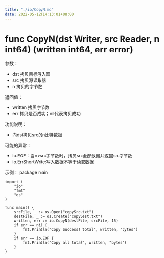 ```yaml
---
title: "./io/CopyN.md"
date: 2022-05-12T14:13:01+08:00
---
```

# func CopyN(dst Writer, src Reader, n int64) (written int64, err error)

参数：
- dst 拷贝目标写入器
- src 拷贝源读取器
- n 拷贝的字节数

返回值：
- written 拷贝字节数
- err 拷贝是否成功；nil代表拷贝成功

功能说明：
- 向dst拷贝src的n比特数据

可能的异常：
- io.EOF：当n>src字节数时，拷贝src全部数据并返回src字节数
- io.ErrShortWrite:写入数据不等于读取数据

示例：
  package main
	
	import (
		"io"
		"fmt"
		"os"
	)
	
	func main() {
		srcFile, _ := os.Open("copySrc.txt")
		destFile, _ := os.Create("copyDest.txt")
		written, err := io.CopyN(destFile, srcFile, 15)
		if err == nil {
			fmt.Println("Copy Success! total", written, "bytes")
		}
		if err == io.EOF {
			fmt.Println("Copy all total", written, "bytes")
		}
	}
	
	
